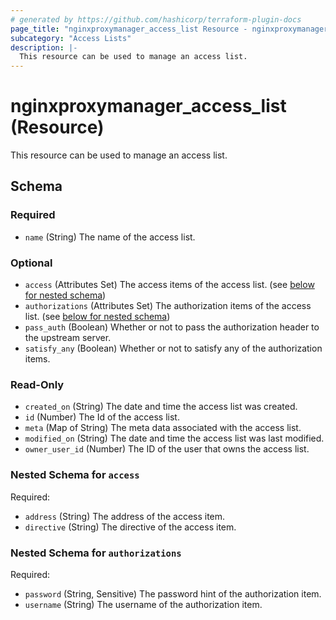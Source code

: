 ```yaml
---
# generated by https://github.com/hashicorp/terraform-plugin-docs
page_title: "nginxproxymanager_access_list Resource - nginxproxymanager"
subcategory: "Access Lists"
description: |-
  This resource can be used to manage an access list.
---
```


# nginxproxymanager_access_list (Resource)

This resource can be used to manage an access list.




<!-- schema generated by tfplugindocs -->
## Schema

### Required

- `name` (String) The name of the access list.

### Optional

- `access` (Attributes Set) The access items of the access list. (see [below for nested schema](#nestedatt--access))
- `authorizations` (Attributes Set) The authorization items of the access list. (see [below for nested schema](#nestedatt--authorizations))
- `pass_auth` (Boolean) Whether or not to pass the authorization header to the upstream server.
- `satisfy_any` (Boolean) Whether or not to satisfy any of the authorization items.

### Read-Only

- `created_on` (String) The date and time the access list was created.
- `id` (Number) The Id of the access list.
- `meta` (Map of String) The meta data associated with the access list.
- `modified_on` (String) The date and time the access list was last modified.
- `owner_user_id` (Number) The ID of the user that owns the access list.

<a id="nestedatt--access"></a>
### Nested Schema for `access`

Required:

- `address` (String) The address of the access item.
- `directive` (String) The directive of the access item.


<a id="nestedatt--authorizations"></a>
### Nested Schema for `authorizations`

Required:

- `password` (String, Sensitive) The password hint of the authorization item.
- `username` (String) The username of the authorization item.
